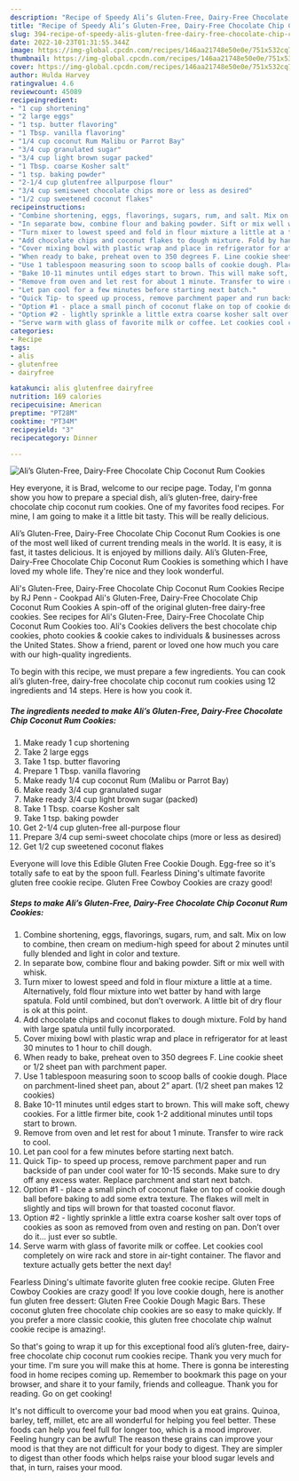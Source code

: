 ```yaml
---
description: "Recipe of Speedy Ali’s Gluten-Free, Dairy-Free Chocolate Chip Coconut Rum Cookies"
title: "Recipe of Speedy Ali’s Gluten-Free, Dairy-Free Chocolate Chip Coconut Rum Cookies"
slug: 394-recipe-of-speedy-alis-gluten-free-dairy-free-chocolate-chip-coconut-rum-cookies
date: 2022-10-23T01:31:55.344Z
image: https://img-global.cpcdn.com/recipes/146aa21748e50e0e/751x532cq70/alis-gluten-free-dairy-free-chocolate-chip-coconut-rum-cookies-recipe-main-photo.jpg
thumbnail: https://img-global.cpcdn.com/recipes/146aa21748e50e0e/751x532cq70/alis-gluten-free-dairy-free-chocolate-chip-coconut-rum-cookies-recipe-main-photo.jpg
cover: https://img-global.cpcdn.com/recipes/146aa21748e50e0e/751x532cq70/alis-gluten-free-dairy-free-chocolate-chip-coconut-rum-cookies-recipe-main-photo.jpg
author: Hulda Harvey
ratingvalue: 4.6
reviewcount: 45089
recipeingredient:
- "1 cup shortening"
- "2 large eggs"
- "1 tsp. butter flavoring"
- "1 Tbsp. vanilla flavoring"
- "1/4 cup coconut Rum Malibu or Parrot Bay"
- "3/4 cup granulated sugar"
- "3/4 cup light brown sugar packed"
- "1 Tbsp. coarse Kosher salt"
- "1 tsp. baking powder"
- "2-1/4 cup glutenfree allpurpose flour"
- "3/4 cup semisweet chocolate chips more or less as desired"
- "1/2 cup sweetened coconut flakes"
recipeinstructions:
- "Combine shortening, eggs, flavorings, sugars, rum, and salt. Mix on low to combine, then cream on medium-high speed for about 2 minutes until fully blended and light in color and texture."
- "In separate bow, combine flour and baking powder. Sift or mix well with whisk."
- "Turn mixer to lowest speed and fold in flour mixture a little at a time. Alternatively, fold flour mixture into wet batter by hand with large spatula. Fold until combined, but don’t overwork. A little bit of dry flour is ok at this point."
- "Add chocolate chips and coconut flakes to dough mixture. Fold by hand with large spatula until fully incorporated."
- "Cover mixing bowl with plastic wrap and place in refrigerator for at least 30 minutes to 1 hour to chill dough."
- "When ready to bake, preheat oven to 350 degrees F. Line cookie sheet or 1/2 sheet pan with parchment paper."
- "Use 1 tablespoon measuring soon to scoop balls of cookie dough. Place on parchment-lined sheet pan, about 2” apart. (1/2 sheet pan makes 12 cookies)"
- "Bake 10-11 minutes until edges start to brown. This will make soft, chewy cookies. For a little firmer bite, cook 1-2 additional minutes until tops start to brown."
- "Remove from oven and let rest for about 1 minute. Transfer to wire rack to cool."
- "Let pan cool for a few minutes before starting next batch."
- "Quick Tip- to speed up process, remove parchment paper and run backside of pan under cool water for 10-15 seconds. Make sure to dry off any excess water. Replace parchment and start next batch."
- "Option #1 - place a small pinch of coconut flake on top of cookie dough ball before baking to add some extra texture. The flakes will melt in slightly and tips will brown for that toasted coconut flavor."
- "Option #2 - lightly sprinkle a little extra coarse kosher salt over tops of cookies as soon as removed from oven and resting on pan. Don’t over do it... just ever so subtle."
- "Serve warm with glass of favorite milk or coffee. Let cookies cool completely on wire rack and store in air-tight container. The flavor and texture actually gets better the next day!"
categories:
- Recipe
tags:
- alis
- glutenfree
- dairyfree

katakunci: alis glutenfree dairyfree 
nutrition: 169 calories
recipecuisine: American
preptime: "PT28M"
cooktime: "PT34M"
recipeyield: "3"
recipecategory: Dinner

---
```



![Ali’s Gluten-Free, Dairy-Free Chocolate Chip Coconut Rum Cookies](https://img-global.cpcdn.com/recipes/146aa21748e50e0e/751x532cq70/alis-gluten-free-dairy-free-chocolate-chip-coconut-rum-cookies-recipe-main-photo.jpg)

Hey everyone, it is Brad, welcome to our recipe page. Today, I'm gonna show you how to prepare a special dish, ali’s gluten-free, dairy-free chocolate chip coconut rum cookies. One of my favorites food recipes. For mine, I am going to make it a little bit tasty. This will be really delicious.

Ali’s Gluten-Free, Dairy-Free Chocolate Chip Coconut Rum Cookies is one of the most well liked of current trending meals in the world. It is easy, it is fast, it tastes delicious. It is enjoyed by millions daily. Ali’s Gluten-Free, Dairy-Free Chocolate Chip Coconut Rum Cookies is something which I have loved my whole life. They're nice and they look wonderful.

Ali&#39;s Gluten-Free, Dairy-Free Chocolate Chip Coconut Rum Cookies Recipe by RJ Penn - Cookpad Ali&#39;s Gluten-Free, Dairy-Free Chocolate Chip Coconut Rum Cookies A spin-off of the original gluten-free dairy-free cookies. See recipes for Ali&#39;s Gluten-Free, Dairy-Free Chocolate Chip Coconut Rum Cookies too. Ali&#39;s Cookies delivers the best chocolate chip cookies, photo cookies &amp; cookie cakes to individuals &amp; businesses across the United States. Show a friend, parent or loved one how much you care with our high-quality ingredients.


To begin with this recipe, we must prepare a few ingredients. You can cook ali’s gluten-free, dairy-free chocolate chip coconut rum cookies using 12 ingredients and 14 steps. Here is how you cook it.

<!--inarticleads1-->

##### The ingredients needed to make Ali’s Gluten-Free, Dairy-Free Chocolate Chip Coconut Rum Cookies:

1. Make ready 1 cup shortening
1. Take 2 large eggs
1. Take 1 tsp. butter flavoring
1. Prepare 1 Tbsp. vanilla flavoring
1. Make ready 1/4 cup coconut Rum (Malibu or Parrot Bay)
1. Make ready 3/4 cup granulated sugar
1. Make ready 3/4 cup light brown sugar (packed)
1. Take 1 Tbsp. coarse Kosher salt
1. Take 1 tsp. baking powder
1. Get 2-1/4 cup gluten-free all-purpose flour
1. Prepare 3/4 cup semi-sweet chocolate chips (more or less as desired)
1. Get 1/2 cup sweetened coconut flakes


Everyone will love this Edible Gluten Free Cookie Dough. Egg-free so it&#39;s totally safe to eat by the spoon full. Fearless Dining&#39;s ultimate favorite gluten free cookie recipe. Gluten Free Cowboy Cookies are crazy good! 

<!--inarticleads2-->

##### Steps to make Ali’s Gluten-Free, Dairy-Free Chocolate Chip Coconut Rum Cookies:

1. Combine shortening, eggs, flavorings, sugars, rum, and salt. Mix on low to combine, then cream on medium-high speed for about 2 minutes until fully blended and light in color and texture.
1. In separate bow, combine flour and baking powder. Sift or mix well with whisk.
1. Turn mixer to lowest speed and fold in flour mixture a little at a time. Alternatively, fold flour mixture into wet batter by hand with large spatula. Fold until combined, but don’t overwork. A little bit of dry flour is ok at this point.
1. Add chocolate chips and coconut flakes to dough mixture. Fold by hand with large spatula until fully incorporated.
1. Cover mixing bowl with plastic wrap and place in refrigerator for at least 30 minutes to 1 hour to chill dough.
1. When ready to bake, preheat oven to 350 degrees F. Line cookie sheet or 1/2 sheet pan with parchment paper.
1. Use 1 tablespoon measuring soon to scoop balls of cookie dough. Place on parchment-lined sheet pan, about 2” apart. (1/2 sheet pan makes 12 cookies)
1. Bake 10-11 minutes until edges start to brown. This will make soft, chewy cookies. For a little firmer bite, cook 1-2 additional minutes until tops start to brown.
1. Remove from oven and let rest for about 1 minute. Transfer to wire rack to cool.
1. Let pan cool for a few minutes before starting next batch.
1. Quick Tip- to speed up process, remove parchment paper and run backside of pan under cool water for 10-15 seconds. Make sure to dry off any excess water. Replace parchment and start next batch.
1. Option #1 - place a small pinch of coconut flake on top of cookie dough ball before baking to add some extra texture. The flakes will melt in slightly and tips will brown for that toasted coconut flavor.
1. Option #2 - lightly sprinkle a little extra coarse kosher salt over tops of cookies as soon as removed from oven and resting on pan. Don’t over do it... just ever so subtle.
1. Serve warm with glass of favorite milk or coffee. Let cookies cool completely on wire rack and store in air-tight container. The flavor and texture actually gets better the next day!


Fearless Dining&#39;s ultimate favorite gluten free cookie recipe. Gluten Free Cowboy Cookies are crazy good! If you love cookie dough, here is another fun gluten free dessert: Gluten Free Cookie Dough Magic Bars. These coconut gluten free chocolate chip cookies are so easy to make quickly. If you prefer a more classic cookie, this gluten free chocolate chip walnut cookie recipe is amazing!. 

So that's going to wrap it up for this exceptional food ali’s gluten-free, dairy-free chocolate chip coconut rum cookies recipe. Thank you very much for your time. I'm sure you will make this at home. There is gonna be interesting food in home recipes coming up. Remember to bookmark this page on your browser, and share it to your family, friends and colleague. Thank you for reading. Go on get cooking!

It's not difficult to overcome your bad mood when you eat grains. Quinoa, barley, teff, millet, etc are all wonderful for helping you feel better. These foods can help you feel full for longer too, which is a mood improver. Feeling hungry can be awful! The reason these grains can improve your mood is that they are not difficult for your body to digest. They are simpler to digest than other foods which helps raise your blood sugar levels and that, in turn, raises your mood.
